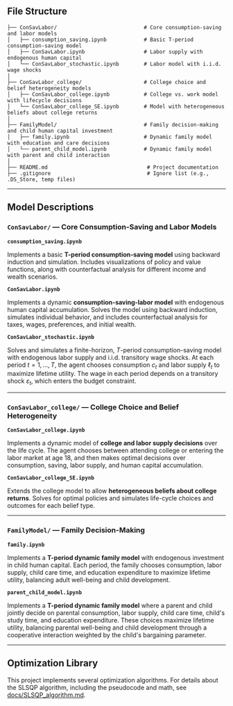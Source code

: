 ## File Structure
```
├── ConSavLabor/                            # Core consumption-saving and labor models
│   ├── consumption_saving.ipynb            # Basic T-period consumption-saving model
│   ├── ConSavLabor.ipynb                   # Labor supply with endogenous human capital
│   └── ConSavLabor_stochastic.ipynb        # Labor model with i.i.d. wage shocks
│
├── ConSavLabor_college/                    # College choice and belief heterogeneity models
│   ├── ConSavLabor_college.ipynb           # College vs. work model with lifecycle decisions
│   └── ConSavLabor_college_SE.ipynb        # Model with heterogeneous beliefs about college returns
│
├── FamilyModel/                            # Family decision-making and child human capital investment
│   ├── family.ipynb                        # Dynamic family model with education and care decisions
│   └── parent_child_model.ipynb            # Dynamic family model with parent and child interaction
│
├── README.md                                # Project documentation
├── .gitignore                               # Ignore list (e.g., .DS_Store, temp files)
```
---

## Model Descriptions

### `ConSavLabor/` — Core Consumption-Saving and Labor Models

**`consumption_saving.ipynb`**

Implements a basic **T-period consumption-saving model** using backward induction and simulation. Includes visualizations of policy and value functions, along with counterfactual analysis for different income and wealth scenarios.

**`ConSavLabor.ipynb`**

Implements a dynamic **consumption-saving-labor model** with endogenous human capital accumulation. Solves the model using backward induction, simulates individual behavior, and includes counterfactual analysis for taxes, wages, preferences, and initial wealth.

**`ConSavLabor_stochastic.ipynb`**

Solves and simulates a finite-horizon, $T$-period consumption-saving model with endogenous labor supply and i.i.d. transitory wage shocks. At each period $t = 1, \ldots, T$, the agent chooses consumption $c_t$ and labor supply $\ell_t$ to maximize lifetime utility. The wage in each period depends on a transitory shock $\varepsilon_t$, which enters the budget constraint.

---

### `ConSavLabor_college/` — College Choice and Belief Heterogeneity

**`ConSavLabor_college.ipynb`**

Implements a dynamic model of **college and labor supply decisions** over the life cycle. The agent chooses between attending college or entering the labor market at age 18, and then makes optimal decisions over consumption, saving, labor supply, and human capital accumulation.

**`ConSavLabor_college_SE.ipynb`**

Extends the college model to allow **heterogeneous beliefs about college returns**. Solves for optimal policies and simulates life-cycle choices and outcomes for each belief type.

---

### `FamilyModel/` — Family Decision-Making

**`family.ipynb`**

Implements a **T-period dynamic family model** with endogenous investment in child human capital. Each period, the family chooses consumption, labor supply, child care time, and education expenditure to maximize lifetime utility, balancing adult well-being and child development.

**`parent_child_model.ipynb`**

Implements a **T-period dynamic family model** where a parent and child jointly decide on parental consumption, labor supply, child care time, child's study time, and education expenditure. These choices maximize lifetime utility, balancing parental well-being and child development through a cooperative interaction weighted by the child's bargaining parameter.

---
## Optimization Library


This project implements several optimization algorithms. For details about the SLSQP algorithm, including the pseudocode and math, see [docs/SLSQP_algorithm.md](docs/SLSQP_algorithm.md).
